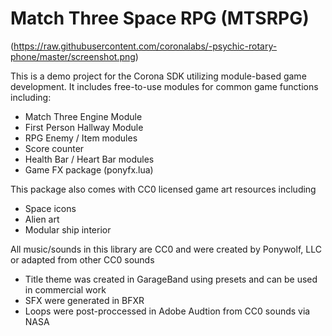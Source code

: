 # Match Three Space RPG (MTSRPG)

(https://raw.githubusercontent.com/coronalabs/-psychic-rotary-phone/master/screenshot.png)

This is a demo project for the Corona SDK utilizing module-based game development. It includes free-to-use modules for common game functions including:

* Match Three Engine Module
* First Person Hallway Module
* RPG Enemy / Item modules
* Score counter
* Health Bar / Heart Bar modules
* Game FX package (ponyfx.lua)

This package also comes with CC0 licensed game art resources including

* Space icons
* Alien art
* Modular ship interior

All music/sounds in this library are CC0 and were created by Ponywolf, LLC or adapted from other CC0 sounds

* Title theme was created in GarageBand using presets and can be used in commercial work
* SFX were generated in BFXR
* Loops were post-proccessed in Adobe Audtion from CC0 sounds via NASA
